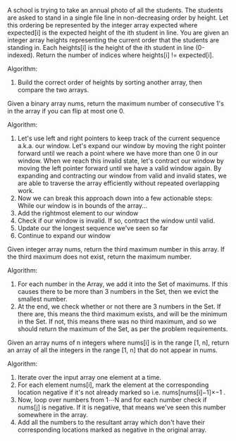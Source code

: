 A school is trying to take an annual photo of all the students. The students are asked to stand in a single file line in non-decreasing order by height. Let this ordering be represented by the integer array expected where expected[i] is the expected height of the ith student in line.
You are given an integer array heights representing the current order that the students are standing in. Each heights[i] is the height of the ith student in line (0-indexed).
Return the number of indices where heights[i] != expected[i].

Algorithm:
1. Build the correct order of heights by sorting another array, then compare the two arrays.

Given a binary array nums, return the maximum number of consecutive 1's in the array if you can flip at most one 0.

Algorithm:
1. Let's use left and right pointers to keep track of the current sequence a.k.a. our window. Let's expand our window by moving the right pointer forward until we reach a point where we have more than one 0 in our window. When we reach this invalid state, let's contract our window by moving the left pointer forward until we have a valid window again. By expanding and contracting our window from valid and invalid states, we are able to traverse the array efficiently without repeated overlapping work.
2. Now we can break this approach down into a few actionable steps: While our window is in bounds of the array...
  1. Add the rightmost element to our window
  2. Check if our window is invalid. If so, contract the window until valid.
  3. Update our the longest sequence we've seen so far
  4. Continue to expand our window

Given integer array nums, return the third maximum number in this array. If the third maximum does not exist, return the maximum number.

Algorithm:
1. For each number in the Array, we add it into the Set of maximums. If this causes there to be more than 3 numbers in the Set, then we evict the smallest number.
2. At the end, we check whether or not there are 3 numbers in the Set. If there are, this means the third maximum exists, and will be the minimum in the Set. If not, this means there was no third maximum, and so we should return the maximum of the Set, as per the problem requirements.

Given an array nums of n integers where nums[i] is in the range [1, n], return an array of all the integers in the range [1, n] that do not appear in nums.

Algorithm:
1. Iterate over the input array one element at a time.
2. For each element nums[i], mark the element at the corresponding location negative if it's not already marked so i.e. nums[nums[i]−1]×−1 .
3. Now, loop over numbers from 1⋯N and for each number check if nums[j] is negative. If it is negative, that means we've seen this number somewhere in the array.
4. Add all the numbers to the resultant array which don't have their corresponding locations marked as negative in the original array.
